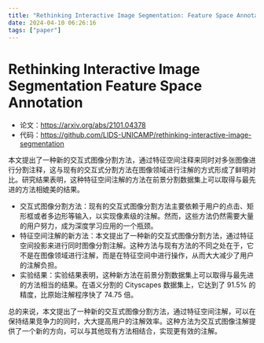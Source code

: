 ```yaml
---
title: "Rethinking Interactive Image Segmentation: Feature Space Annotation"
date: 2024-04-10 06:26:16
tags: ["paper"]
---
```



<!--more-->

# Rethinking Interactive Image Segmentation Feature Space Annotation

* 论文：<https://arxiv.org/abs/2101.04378>
* 代码：<https://github.com/LIDS-UNICAMP/rethinking-interactive-image-segmentation>

本文提出了一种新的交互式图像分割方法，通过特征空间注释来同时对多张图像进行分割注释，这与现有的交互式分割方法在图像领域进行注解的方式形成了鲜明对比。研究结果表明，这种特征空间注解的方法在前景分割数据集上可以取得与最先进的方法相媲美的结果。

* 交互式图像分割方法：现有的交互式图像分割方法主要依赖于用户的点击、矩形框或者多边形等输入，以实现像素级的注解。然而，这些方法仍然需要大量的用户努力，成为深度学习应用的一个瓶颈。
* 特征空间注解的新方法：本文提出了一种新的交互式图像分割方法，通过特征空间投影来进行同时图像分割注解。这种方法与现有方法的不同之处在于，它不是在图像领域进行注解，而是在特征空间中进行操作，从而大大减少了用户的注解负担。
* 实验结果：实验结果表明，这种新方法在前景分割数据集上可以取得与最先进的方法相当的结果。在语义分割的 Cityscapes 数据集上，它达到了 91.5% 的精度，比原始注解程序快了 74.75 倍。

总的来说，本文提出了一种新的交互式图像分割方法，通过特征空间注解，可以在保持结果竞争力的同时，大大提高用户的注解效率。这种方法为交互式图像注解提供了一个新的方向，可以与其他现有方法相结合，实现更有效的注解。